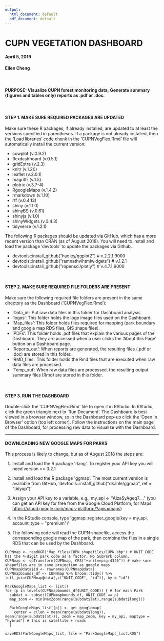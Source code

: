 ```yaml
---
output:
  html_document: default
  pdf_document: default
---
```

# CUPN VEGETATION DASHBOARD
#### April 5, 2019
#### Ellen Cheng

&nbsp;

#### PURPOSE: Visualize CUPN forest monitoring data; Generate summary (figures and tables only) reports as .pdf or .doc.

&nbsp;

#### STEP 1. MAKE SURE REQUIRED PACKAGES ARE UPDATED
Make sure these R packages, if already installed, are updated to at least the versions specified in parentheses. If a package is not already installed, then the ‘Load libraries’ code chunk in the ‘CUPNVegFlex.Rmd’ file will automatically install the current version:

* cowplot (v.0.9.2)
* flexdashboard (v.0.5.1)
* gridExtra (v.2.3)
* knitr (v.1.20)
* leaflet (v.2.0.1)
* magrittr (v.1.5)
* plotrix (v.3.7-4)
* RgoogleMaps (v.1.4.2)
* rmarkdown (v.1.10)
* rtf (v.0.4.13)
* shiny (v.1.1.0)
* shinyBS (v.0.61)
* shinyjs (v.1.0)
* shinyWidgets (v.0.4.3)
* tidyverse (v.1.2.1)

The following R packages should be updated via GitHub, which has a more recent version than CRAN (as of August 2018). You will need to install and load the package ‘devtools’ to update the packages via Github.

* devtools::install_github("hadley/ggplot2") # v.2.2.1.9000
* devtools::install_github("ramnathv/htmlwidgets") # v.1.2.1
* devtools::install_github("ropensci/plotly") # v.4.7.1.9000

&nbsp;

#### STEP 2. MAKE SURE REQUIRED FILE FOLDERS ARE PRESENT
Make sure the following required file folders are present in the same directory as the Dashboard (‘CUPNVegFlex.Rmd’):
* ‘Data_in’:  Put raw data files in this folder for Dashboard analysis.
* ‘logos’: This folder holds the logo image files used on the Dashboard.
* ‘Map_files’:  This folder holds files required for mapping (park boundary and google map RDS files, GIS shape files).
* ‘PDFs’: This folder holds .pdf files that explain the various pages of the Dashboard. They are accessed when a user clicks the ‘About this Page’ button on a Dashboard page.
* ‘Reports_out’: When reports are generated, the resulting files (.pdf or .doc) are stored in this folder.
* ‘RMD_files’: This folder holds the Rmd files that are executed when raw data files are processed.
* ‘Temp_out’:  When raw data files are processed, the resulting output summary files (Rmd) are stored in this folder.

&nbsp;

#### STEP 3. RUN THE DASHBOARD
Double-click the ‘CUPNVegFlex.Rmd’ file to open it in RStudio. In RStudio, click the green triangle next to ‘Run Document’. The Dashboard is best viewed in a browser window, so in the Dashboard pop-up click the ‘Open in Browser’ option (top left corner). Follow the instructions on the main page of the Dashboard, for processing raw data to visualize with the Dashboard.

***
#### DOWNLOADING NEW GOOGLE MAPS FOR PARKS
This process is likely to change, but as of August 2018 the steps are:

1. Install and load the R package 'rlang'. To register your API key you will need version >= 0.2.1

2. Install and load the R package 'ggmap'. The most current version is available from GitHub, 'devtools::install_github("dkahle/ggmap", ref = "tidyup")'

3. Assign your API key to a variable, e.g., my_api <- "AIzaSyAgeq7...." (you can get an API key for free from the Google Cloud Platform, for Maps: https://cloud.google.com/maps-platform/?apis=maps)

4. In the RStudio console, type 'ggmap::register_google(key = my_api, account_type = "premium")'

5. The following code will read the CUPN shapefile, access the corresponding google map of the park, then combine the files in a single RDS that can be used by the Dashboard.

```{r}
CUPNmap <- readOGR("Map_files/CUPN_shapefiles/CUPN.shp") # UNIT_CODE has the 4-digit park code as a factor. No SubPark column.
CUPNmap <- spTransform(CUPNmap, CRS("+init=epsg:4326")) # make sure shapefiles are in same projection as google maps
CUPNmap@data$id <- rownames(CUPNmap@data)
CUPNmapbounds_df <- CUPNmap %>% broom::tidy() %>%
left_join(CUPNmap@data[,c("UNIT_CODE", "id")], by = "id")

ParkGoogleMaps_list <- list()
for (p in levels(CUPNmapbounds_df$UNIT_CODE)) { # for each Park
  subdat <- subset(CUPNmapbounds_df, UNIT_CODE == p)
  map_zoom <- min(MaxZoom(range(subdat$lat),range(subdat$long))) 

  ParkGoogleMaps_list[[p]] <- get_googlemap(
    center = c(lon = mean(range(subdat$long)), mean(range(subdat$lat))), zoom = map_zoom, key = my_api, maptype = "hybrid") # this is satellite + roads
  }

saveRDS(ParkGoogleMaps_list, file = "ParkGoogleMaps_list.RDS")
```

